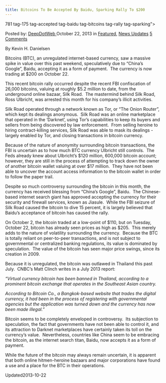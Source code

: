 ```yaml
---
title: Bitcoins To Be Accepted By Baidu, Sparking Rally To $200
---
```

781  tag-175 tag-accepted tag-baidu tag-bitcoins tag-rally tag-sparking">

<span>Posted by: <a href="https://www.deepdotweb.com/author/admin/" title="">DeepDotWeb </a></span>
<span>October 22, 2013</span>
<span>in <a href="https://www.deepdotweb.com/category/deepdot-news/" rel="category tag">Featured</a>, <a href="https://www.deepdotweb.com/category/news-updates/" rel="category tag">News Updates</a></span>
<span><a href="https://www.deepdotweb.com/2013/10/22/bitcoins-to-be-accepted-by-baidu-sparking-rally-to-200/#comments">5 Comments</a></span>


<p>By Kevin H. Danielsen</p>
<p>Bitcoins (BTC), an unregulated internet-based currency, saw a massive spike in value over this past weekend, speculatively due to “China’s Google”, Baidu, accepting it as a form of payment.  The currency is now trading at $200 on October 22.</p>
<p>This recent bitcoin rally occurred despite the recent FBI confiscation of 26,000 bitcoins, valuing at roughly $5.2 million to date, from the underground online bazaar, Silk Road.  The mastermind behind Silk Road, Ross Ulbricht, was arrested this month for his company’s illicit activities.</p>
<p>Silk Road operated through a network known as Tor, or “The Onion Router”, which kept its dealings anonymous.  Silk Road was an online marketplace that operated in the ‘Darknet’, using Tor’s capabilities to keep its buyers and sellers from being discovered by law enforcement.  From selling heroine to hiring contract-killing services, Silk Road was able to mask its dealings -largely enabled by Tor, and closing transactions in bitcoin currency.</p>
<p>Because of the nature of anonymity surrounding bitcoin transactions, the FBI is uncertain as to how much BTC currency Ulbricht still controls.  The Feds already knew about Ulbricht’s $120 million, 600,000 bitcoin account; however, they are still in the process of attempting to track down the owner of another bitcoin wallet valuing at over $17 million.  They have not been able to uncover the account access information to the bitcoin wallet in order to follow the paper trail.</p>
<p>Despite so much controversy surrounding the bitcoin in this month, the currency has received blessing from “China’s Google”, Baidu.  The Chinese-based internet search giant has approved accepting the currency for their security and firewall services, known as Jiasule.  While the FBI seizure of Silk Road caused the bitcoin to dive 15 percent, it is largely believed that Baidu’s acceptance of bitcoin has caused the rally.</p>
<p>On October 2, the bitcoin traded at a low-point of $110, but on Tuesday, October 22, bitcoin has already seen prices as high as $205.  This merely adds to the nature of volatility surrounding the currency.  Because the BTC is totally reliant on peer-to-peer transactions, and is not subject to governmental or centralized banking regulations, its value is dominated by speculation.  The value of the bitcoin has seen major price swings, since its creation in 2009.</p>
<p>Because it is unregulated, the bitcoin was outlawed in Thailand this past July.  CNBC’s Matt Clinch writes in a July 2013 report:</p>
<p><em>“Virtual currency bitcoin has been banned in Thailand, according to a prominent bitcoin exchange that operates in the Southeast Asian country.</em></p>
<p><em>According to Bitcoin Co., a Bangkok-based website that trades the digital currency, it had been in the process of registering with governmental agencies but the application was turned down and the currency has now been made illegal.”</em></p>
<p>Bitcoin seems to be completely enveloped in controversy.  Its subjection to speculation, the fact that governments have not been able to control it, and its attraction to Darknet marketplaces have certainly taken its toll on the currency’s value.  Nevertheless, countries like China seem to be embracing the bitcoin, as the internet search titan, Baidu, now accepts it as a form of payment.</p>
<p>While the future of the bitcoin may always remain uncertain, it is apparent that both online hitmen-heroine bazaars and major corporations have found a use and a place for the BTC in their operations.</p>
</div>
<span style="display:none"><a href="https://www.deepdotweb.com/tag/200/" rel="tag">200</a> <a href="https://www.deepdotweb.com/tag/accepted/" rel="tag">accepted</a> <a href="https://www.deepdotweb.com/tag/baidu/" rel="tag">baidu</a> <a href="https://www.deepdotweb.com/tag/bitcoins/" rel="tag">bitcoins</a> <a href="https://www.deepdotweb.com/tag/rally/" rel="tag">rally</a> <a href="https://www.deepdotweb.com/tag/sparking/" rel="tag">sparking</a></span> 
Updated2013-10-22